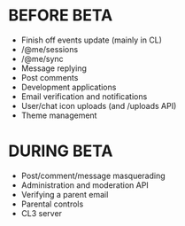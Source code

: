 # BEFORE BETA
- Finish off events update (mainly in CL)
- /@me/sessions
- /@me/sync
- Message replying
- Post comments
- Development applications
- Email verification and notifications
- User/chat icon uploads (and /uploads API)
- Theme management

# DURING BETA
- Post/comment/message masquerading
- Administration and moderation API
- Verifying a parent email
- Parental controls
- CL3 server
